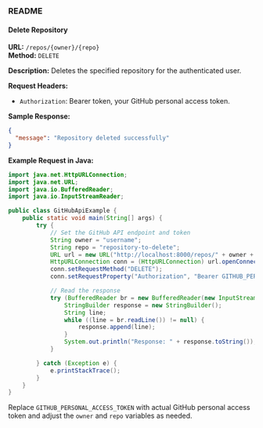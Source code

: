 ### README

#### Delete Repository

**URL:** `/repos/{owner}/{repo}`  
**Method:** `DELETE`

**Description:** Deletes the specified repository for the authenticated user.

**Request Headers:**

- `Authorization`: Bearer token, your GitHub personal access token.

**Sample Response:**
```json
{
  "message": "Repository deleted successfully"
}
```

**Example Request in Java:**

```java
import java.net.HttpURLConnection;
import java.net.URL;
import java.io.BufferedReader;
import java.io.InputStreamReader;

public class GitHubApiExample {
    public static void main(String[] args) {
        try {
            // Set the GitHub API endpoint and token
            String owner = "username";
            String repo = "repository-to-delete";
            URL url = new URL("http://localhost:8000/repos/" + owner + "/" + repo);
            HttpURLConnection conn = (HttpURLConnection) url.openConnection();
            conn.setRequestMethod("DELETE");
            conn.setRequestProperty("Authorization", "Bearer GITHUB_PERSONAL_ACCESS_TOKEN");

            // Read the response
            try (BufferedReader br = new BufferedReader(new InputStreamReader(conn.getInputStream()))) {
                StringBuilder response = new StringBuilder();
                String line;
                while ((line = br.readLine()) != null) {
                    response.append(line);
                }
                System.out.println("Response: " + response.toString());
            }

        } catch (Exception e) {
            e.printStackTrace();
        }
    }
}
```

Replace `GITHUB_PERSONAL_ACCESS_TOKEN` with actual GitHub personal access token and adjust the `owner` and `repo` variables as needed.